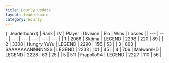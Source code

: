 ```yaml
---
title: Hourly Update
layout: leaderboard
category: hourly
---
```


{: .leaderboard}
| Rank | LV | Player | Division | Elo | Wins | Losses |
| --- | --- | --- | --- | --- | --- | --- |
| <span data-change="1">1</span> | 2066 | <span title="ID: 353063">Sktima</span> | LEGEND | <span data-change="8">2298</span> | <span data-change="1">220</span> | <span data-change="0">89</span> |
| <span data-change="-1">2</span> | 3308 | <span title="ID: 164871">Hungry YuYu</span> | LEGEND | <span data-change="0">2290</span> | <span data-change="0">156</span> | <span data-change="0">53</span> |
| <span data-change="1">3</span> | 863 | <span title="ID: 174294">SAAAAAAANNNNNSS</span> | LEGEND | <span data-change="0">2233</span> | <span data-change="0">101</span> | <span data-change="0">45</span> |
| <span data-change="1">4</span> | 706 | <span title="ID: 261794">MalwareHD</span> | LEGEND | <span data-change="0">2228</span> | <span data-change="0">63</span> | <span data-change="0">25</span> |
| <span data-change="-2">5</span> | 511 | <span title="ID: 712150">Frapollo94</span> | LEGEND | <span data-change="-8">2227</span> | <span data-change="0">110</span> | <span data-change="1">56</span> |